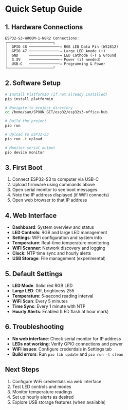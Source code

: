 # Quick Setup Guide

## 1. Hardware Connections
```
ESP32-S3-WROOM-1-N8R2 Connections:
┌─────────────────────┐
│  GPIO 48 ──────────────→ RGB LED Data Pin (WS2812)
│  GPIO 47 ──────────────→ Large LED Anode (+)
│  GND     ──────────────→ LED Cathode (-) & Ground
│  3.3V    ──────────────→ Power (if needed)
│  USB-C   ──────────────→ Programming & Power
└─────────────────────┘
```

## 2. Software Setup
```bash
# Install PlatformIO (if not already installed)
pip install platformio

# Navigate to project directory
cd /home/sam/SPOON_GIT/esp32/esp32s3-office-hub

# Build the project
pio run

# Upload to ESP32-S3
pio run -t upload

# Monitor serial output
pio device monitor
```

## 3. First Boot
1. Connect ESP32-S3 to computer via USB-C
2. Upload firmware using commands above
3. Open serial monitor to see boot messages
4. Note the IP address displayed (if WiFi connects)
5. Open web browser to that IP address

## 4. Web Interface
- **Dashboard**: System overview and status
- **LED Controls**: RGB and large LED management
- **Settings**: WiFi configuration and system info
- **Temperature**: Real-time temperature monitoring
- **WiFi Scanner**: Network discovery and logging
- **Clock**: NTP time sync and hourly alerts
- **USB Storage**: File management (experimental)

## 5. Default Settings
- **LED Mode**: Solid red RGB LED
- **Large LED**: Off, brightness 255
- **Temperature**: 5-second reading interval
- **WiFi Scan**: Every 5 minutes
- **Time Sync**: Every 1 minute with NTP
- **Hourly Alerts**: Enabled (LED flash at hour mark)

## 6. Troubleshooting
- **No web interface**: Check serial monitor for IP address
- **LEDs not working**: Verify GPIO connections and power
- **WiFi issues**: Configure credentials in Settings tab
- **Build errors**: Run `pio lib update` and `pio run -t clean`

## Next Steps
1. Configure WiFi credentials via web interface
2. Test LED controls and modes
3. Monitor temperature readings
4. Set up hourly alerts as desired
5. Explore USB storage features (when available)
